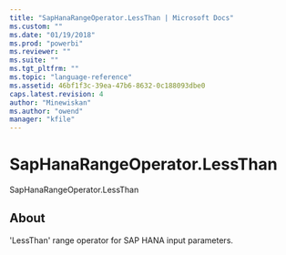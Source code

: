 ```yaml
---
title: "SapHanaRangeOperator.LessThan | Microsoft Docs"
ms.custom: ""
ms.date: "01/19/2018"
ms.prod: "powerbi"
ms.reviewer: ""
ms.suite: ""
ms.tgt_pltfrm: ""
ms.topic: "language-reference"
ms.assetid: 46bf1f3c-39ea-47b6-8632-0c188093dbe0
caps.latest.revision: 4
author: "Minewiskan"
ms.author: "owend"
manager: "kfile"
---
```

# SapHanaRangeOperator.LessThan
SapHanaRangeOperator.LessThan  
  
## About  
'LessThan' range operator for SAP HANA input parameters.  
  
